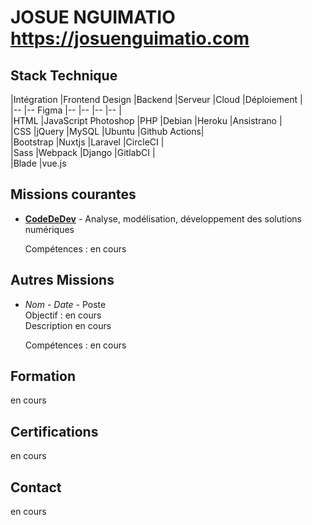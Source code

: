 # JOSUE NGUIMATIO  https://josuenguimatio.com
  
## Stack Technique  
  
|Intégration  |Frontend     Design    |Backend  |Serveur  |Cloud        |Déploiement   |     
|--           |--           Figma     |--       |--       |--           |--            |  
|HTML         |JavaScript   Photoshop |PHP      |Debian   |Heroku       |Ansistrano    |  
|CSS          |jQuery                 |MySQL    |Ubuntu                 |Github Actions|  
|Bootstrap    |Nuxtjs                 |Laravel                         |CircleCI      |  
|Sass         |Webpack                |Django                           |GitlabCI      |  
|Blade        |vue.js                                        
  
## Missions courantes  
  
- **[CodeDeDev][1]** - Analyse, modélisation, développement des solutions numériques 
    
  Compétences : en cours  
  
## Autres Missions
   
- *Nom* - _Date_ - Poste  
  Objectif : en cours  
  Description en cours  
    
  Compétences : en cours  
  
## Formation  

en cours
  
## Certifications

en cours

## Contact

en cours  

[1]: https://josuenguimatio.com
